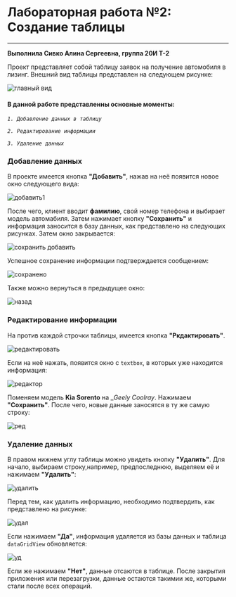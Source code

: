 # Лабораторная работа №2: Создание таблицы
___
__Выполнила Сивко Алина Сергеевна, группа 20И Т-2__

Проект представляет собой таблицу заявок на получение автомобиля в лизинг.
Внешний вид таблицы представлен на следующем рисунке:

![главный вид](https://user-images.githubusercontent.com/114774477/206879541-a0188956-0df5-4895-aed0-ddab6c35ec61.PNG)

#### **В данной работе представленны основные моменты:**
_`1. Добавление данных в таблицу`_

_`2. Редактирование информации`_

_`3. Удаление данных`_

### Добавление данных
В проекте имеется кнопка __"Добавить"__, нажав на неё появится новое окно следующего вида:

![добавить1](https://user-images.githubusercontent.com/114774477/206879575-601da188-a1af-4ad1-a472-77c3904f4004.PNG)

После чего, клиент вводит __фамилию__, свой номер телефона и выбирает модель автомабиля. Затем нажимает кнопку __"Сохранить"__ и информация заносится в базу данных, как представлено на следующих рисунках. Затем окно закрывается:

![сохранить добавить](https://user-images.githubusercontent.com/114774477/206879583-6268825d-bd8f-426d-a388-107704ec0e62.PNG)

Успешное сохранение информации подтверждается сообщением:

![сохранено](https://user-images.githubusercontent.com/114774477/206880139-ade19ffd-8cbd-49f0-8b9e-c1509f7b3133.PNG)

Также можно вернуться в предыдущее окно:

![назад](https://user-images.githubusercontent.com/114774477/206879657-612a762b-9ee5-4424-be0e-d40d12d79a57.PNG)

### Редактирование информации
На против каждой строчки таблицы, имеется кнопка __"Ркдактировать"__. 

![редактировать](https://user-images.githubusercontent.com/114774477/206879841-debd22c2-9095-48ac-82a1-f4495af52d96.PNG)

Если на неё нажать, появится окно с `textbox`, в которых уже находится информация:

![редактор](https://user-images.githubusercontent.com/114774477/206879848-d2d6918d-1437-4245-90c0-3a6343907f82.PNG)

Поменяем модель __Kia Sorento__ на __Geely Coolray_. Нажимаем __"Сохранить"__. После чего, новые данные заносятся в ту же самую строку:

![ред](https://user-images.githubusercontent.com/114774477/206879857-372fbd01-98b3-42ec-9342-b1a9e53857ac.PNG)

### Удаление данных
В правом нижнем углу таблицы можно увидеть кнопку __"Удалить"__. Для начало, выбираем строку,например, предпоследнюю, выделяем её и нажимаем __"Удалить"__: 

![удалить](https://user-images.githubusercontent.com/114774477/206879922-cf939639-5b19-4609-9e7d-6659f2d041a1.PNG)

Перед тем, как удалить информацию, необходимо подтвердить, как представлено на рисунке:

![удал](https://user-images.githubusercontent.com/114774477/206879938-f1b215a9-b73d-4001-abe6-0c90fe6ba512.PNG)

Если нажимаем __"Да"__, информация удаляется из базы данных и таблица `dataGridView` обновляется:

![уд](https://user-images.githubusercontent.com/114774477/206879942-44af3f80-a8c2-460f-af05-f9b49946369a.PNG)

Если же нажимаем __"Нет"__, данные отсаются в таблице.
После закрытия приложения или перезагрузки, данные остаются такимии же, которыми стали после всех операций.

